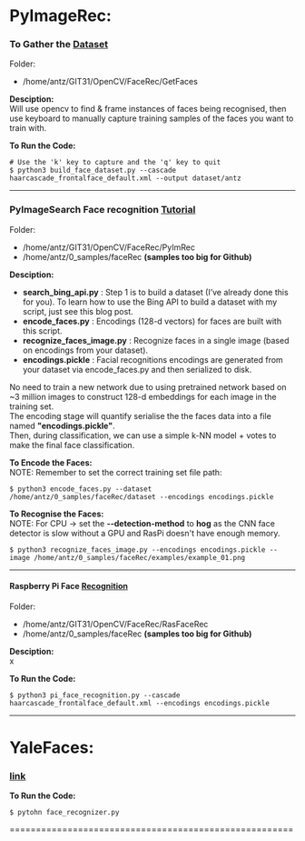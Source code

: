 # PyImageRec:

### To Gather the [Dataset](https://www.pyimagesearch.com/2018/06/11/how-to-build-a-custom-face-recognition-dataset/?__s=58mz3v4pfx9s2vjxvqgi)

Folder:	

* /home/antz/GIT31/OpenCV/FaceRec/GetFaces

**Desciption:**  
Will use opencv to find & frame instances of faces being recognised, then use keyboard to manually capture training samples of the faces you want to train with.

**To Run the Code:**  

	# Use the 'k' key to capture and the 'q' key to quit
    $ python3 build_face_dataset.py --cascade haarcascade_frontalface_default.xml --output dataset/antz

-------------------
### PyImageSearch Face recognition [Tutorial](https://www.pyimagesearch.com/2018/06/18/face-recognition-with-opencv-python-and-deep-learning/)  

Folder:		

* /home/antz/GIT31/OpenCV/FaceRec/PyImRec
* /home/antz/0_samples/faceRec **(samples too big for Github)**

**Desciption:**  

* **search_bing_api.py** : Step 1 is to build a dataset (I’ve already done this for you). To learn how to use the Bing API to build a dataset with my script, just see this blog post.
* **encode_faces.py** : Encodings (128-d vectors) for faces are built with this script.  
* **recognize_faces_image.py** : Recognize faces in a single image (based on encodings from your dataset).  
* **encodings.pickle** : Facial recognitions encodings are generated from your dataset via encode_faces.py and then serialized to disk.  

No need to train a new network due to using pretrained network based on ~3 million images to construct 128-d embeddings for each image in the training set.  
The encoding stage will quantify serialise the the faces data into a file named **"encodings.pickle"**.  
Then, during classification, we can use a simple k-NN model + votes to make the final face classification.

**To Encode the Faces:**  
NOTE: Remember to set the correct training set file path:  

    $ python3 encode_faces.py --dataset /home/antz/0_samples/faceRec/dataset --encodings encodings.pickle

**To Recognise the Faces:**  
NOTE: For CPU -> set the **--detection-method** to **hog**  as the CNN face detector is slow without a GPU and RasPi doesn't have enough memory.

	$ python3 recognize_faces_image.py --encodings encodings.pickle --image /home/antz/0_samples/faceRec/examples/example_01.png
    
-------------------
#### Raspberry Pi Face [Recognition](https://www.pyimagesearch.com/2018/06/25/raspberry-pi-face-recognition/)  

Folder: 

* /home/antz/GIT31/OpenCV/FaceRec/RasFaceRec
* /home/antz/0_samples/faceRec **(samples too big for Github)**

**Desciption:**  
x

**To Run the Code:**  

	$ python3 pi_face_recognition.py --cascade haarcascade_frontalface_default.xml --encodings encodings.pickle


------------
# YaleFaces:

###  [link](http://hanzratech.in/2015/02/03/face-recognition-using-opencv.html)

**To Run the Code:**

	$ pytohn face_recognizer.py

======================================================
